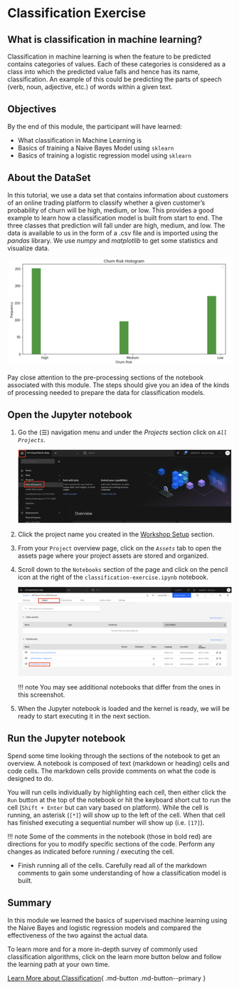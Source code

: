 # Classification Exercise

## What is classification in machine learning?

Classification in machine learning is when the feature to be predicted contains categories of values. Each of these categories is considered as a class into which the predicted value falls and hence has its name, classification. An example of this could be predicting the parts of speech (verb, noun, adjective, etc.) of words within a given text. 

## Objectives

By the end of this module, the participant will have learned:

- What classification in Machine Learning is
- Basics of training a Naive Bayes Model using `sklearn`
- Basics of training a logistic regression model using `sklearn`


## About the DataSet

In this tutorial, we use a data set that contains information about customers of an online trading platform to classify whether a given customer’s probability of churn will be high, medium, or low. This provides a good example to learn how a classification model is built from start to end. The three classes that prediction will fall under are high, medium, and low. The data is available to us in the form of a .csv file and is imported using the *pandas* library. We use *numpy* and *matplotlib* to get some statistics and visualize data.

![Hist plot of the Data](./assets/images/classification/hist-plot-churnrisk.png)

Pay close attention to the pre-processing sections of the notebook associated with this module. The steps should give you an idea of the kinds of processing needed to prepare the data for classification models.

## Open the Jupyter notebook

1. Go the (☰) navigation menu and under the *Projects* section click on *`All Projects`*.

      ![(☰) Menu -> Projects](./assets/images/python-and-pandas/cpd-menu-projects.png)

2. Click the project name you created in the [Workshop Setup](00-project-setup.md) section.

3. From your `Project` overview page, click on the *`Assets`* tab to open the assets page where your project assets are stored and organized.

4. Scroll down to the `Notebooks` section of the page and click on the pencil icon at the right of the `classification-exercise.ipynb` notebook.

      ![open notebook](./assets/images/classification/classification-notebook.png)
    
    !!! note
        You may see additional notebooks that differ from the ones in this screenshot.


5. When the Jupyter notebook is loaded and the kernel is ready, we will be ready to start executing it in the next section.

## Run the Jupyter notebook

Spend some time looking through the sections of the notebook to get an overview. A notebook is composed of text (markdown or heading) cells and code cells. The markdown cells provide comments on what the code is designed to do.

You will run cells individually by highlighting each cell, then either click the `Run` button at the top of the notebook or hit the keyboard short cut to run the cell (`Shift + Enter` but can vary based on platform). While the cell is running, an asterisk (`[*]`) will show up to the left of the cell. When that cell has finished executing a sequential number will show up (i.e. `[17]`).

!!! note
    Some of the comments in the notebook (those in bold red) are directions for you to modify specific sections of the code. Perform any changes as indicated before running / executing the cell.

* Finish running all of the cells. Carefully read all of the markdown comments to gain some understanding of how a classification model is built.



## Summary

In this module we learned the basics of supervised machine learning using the Naive Bayes and logistic regression models and compared the effectiveness of the two against the actual data.

To learn more and for a more in-depth survey of commonly used classification algorithms, click on the learn more button below and follow the learning path at your own time.

[Learn More about Classification](https://developer.ibm.com/learningpaths/learning-path-machine-learning-for-developers/learn-classification-algorithms/){ .md-button .md-button--primary }
